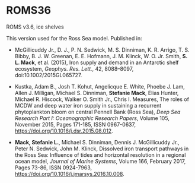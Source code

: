 # ROMS36
ROMS v3.6, ice shelves

This version used for the Ross Sea model.  Published in:

- McGillicuddy Jr., D. J., P. N. Sedwick, M. S. Dinniman, K. R. Arrigo, T. S. Bibby, B. J. W. Greenan, E. E. Hofmann, J. M. Klinck, W. O. Jr. Smith, **S. L. Mack**, et al. (2015), Iron supply and demand in an Antarctic shelf ecosystem, *Geophys. Res. Lett.*, 42, 8088–8097, doi:10.1002/2015GL065727.

- Kustka, Adam B., Josh T. Kohut, Angelicque E. White, Phoebe J. Lam, Allen J. Milligan, Michael S. Dinniman, **Stefanie Mack**, Elias Hunter, Michael R. Hiscock, Walker O. Smith Jr., Chris I. Measures, The roles of MCDW and deep water iron supply in sustaining a recurrent phytoplankton bloom on central Pennell Bank (Ross Sea), *Deep Sea Research Part I: Oceanographic Research Papers*, Volume 105, November 2015, Pages 171-185, ISSN 0967-0637, https://doi.org/10.1016/j.dsr.2015.08.012.

- **Mack, Stefanie L.**, Michael S. Dinniman, Dennis J. McGillicuddy Jr., Peter N. Sedwick, John M. Klinck, Dissolved iron transport pathways in the Ross Sea: Influence of tides and horizontal resolution in a regional ocean model, *Journal of Marine Systems*, Volume 166, February 2017, Pages 73-86, ISSN 0924-7963, https://doi.org/10.1016/j.jmarsys.2016.10.008.
